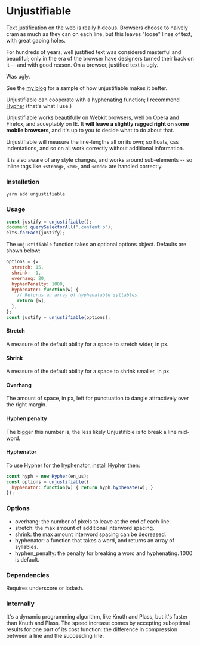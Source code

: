 # Unjustifiable

Text justification on the web is really hideous. Browsers choose to
naively cram as much as they can on each line, but this leaves "loose"
lines of text, with great gaping holes.

For hundreds of years, well justified text was considered masterful
and beautiful; only in the era of the browser have designers turned
their back on it -- and with good reason. On a browser, justified text
is ugly.

Was ugly.

See the [my blog](http://diiq.org/#!/blog/church-of-interruption)
for a sample of how unjustifiable makes it better.

Unjustifiable can cooperate with a hyphenating function; I recommend [Hypher](https://github.com/bramstein/hypher) (that's what I
use.)

Unjustifiable works beautifully on Webkit browsers, well on Opera and
Firefox, and acceptably on IE. It **will leave a slightly ragged
right on some mobile browsers**, and it's up to you to decide what to
do about that.

Unjustifiable will measure
the line-lengths all on its own; so floats, css indentations, and so on
all work correctly without additional information.

It is also aware of any style changes, and works around sub-elements
-- so inline tags like `<strong>`, `<em>`, and `<code>` are handled correctly.

### Installation 

```
yarn add unjustifiable
```

### Usage

```javascript
const justify = unjustifiable();
document.querySelectorAll(".content p");
elts.forEach(justify);
```

The `unjustifiable` function takes an optional options object. Defaults are shown below:

```javascript
options = {v
  stretch: 15,
  shrink: -1,
  overhang: 20,
  hyphenPenalty: 1000,
  hyphenator: function(w) {
    // Returns an array of hyphenatable syllables
    return [w];
  },
};
const justify = unjustifiable(options);
```

#### Stretch

A measure of the default ability for a space to stretch wider, in px.

#### Shrink

A measure of the default ability for a space to shrink smaller, in px.

#### Overhang

The amount of space, in px, left for punctuation to dangle attractively over the right margin.

#### Hyphen penalty

The bigger this number is, the less likely Unjustifible is to break a line mid-word.

#### Hyphenator

To use Hypher for the hyphenator, install Hypher then:

```javascript
const hyph = new Hypher(en_us);
const options = unjustifiable({
  hyphenator: function(w) { return hyph.hyphenate(w); }
});
```

### Options 

- overhang: the number of pixels to leave at the end of each line.
- stretch: the max amount of additional interword spacing.
- shrink: the max amount interword spacing can be decreased.
- hyphenator: a function that takes a word, and returns an array of syllables.
- hyphen_penalty: the penalty for breaking a word and hyphenating. 1000 is default.

### Dependencies

Requires underscore or lodash.

### Internally

It's a dynamic programming algorithm, like Knuth and Plass, but it's
faster than Knuth and Plass. The speed increase comes by accepting
suboptimal results for one part of its cost function: the difference
in compression between a line and the succeeding line.
